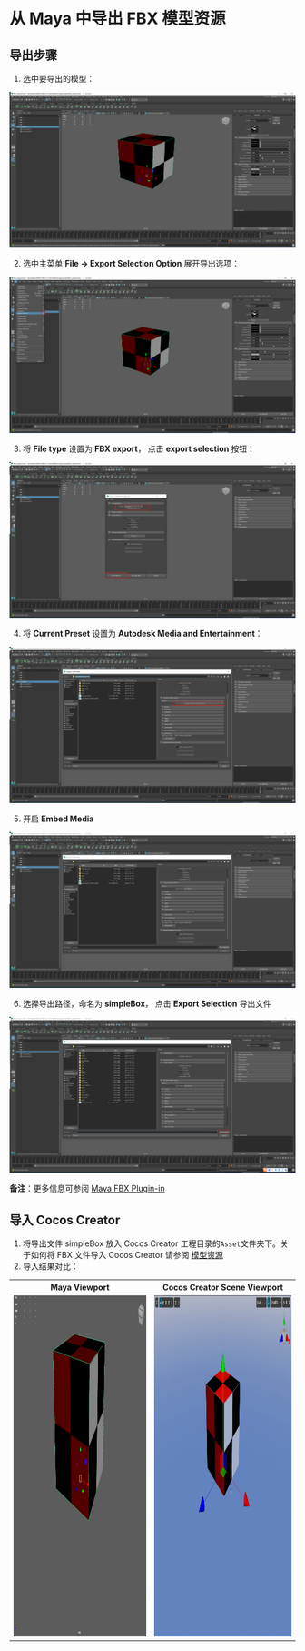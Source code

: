 # 从 Maya 中导出 FBX 模型资源

## 导出步骤
1.  选中要导出的模型：

  ![选择要导出的模型](maya/01-select-mesh.png)

2. 选中主菜单 **File -> Export Selection Option** 展开导出选项：

  ![导出按钮](maya/02-export-selection-option.png)

3. 将 **File type** 设置为 **FBX export**， 点击 **export selection** 按钮：

  ![导出选项](maya/03-export-type-selection.png)

4. 将 **Current Preset** 设置为 **Autodesk Media and Entertainment**：

  ![选项设置](maya/04-export-preset-selection.png)

5. 开启 **Embed Media**

  ![开启Embed Media](maya/05-embed-media.png)

6. 选择导出路径，命名为 **simpleBox**， 点击 **Export Selection** 导出文件 

  ![导出文件](maya/06-export-file.png)

**备注**：更多信息可参阅 [Maya FBX Plugin-in](https://help.autodesk.com/view/MAYAUL/2022/ENU/index.html?guid=GUID-BD85FA4C-4D40-457C-BE66-47BC08B82FC3)

## 导入 Cocos Creator

1. 将导出文件 simpleBox 放入 Cocos Creator 工程目录的`Asset`文件夹下。关于如何将 FBX 文件导入 Cocos Creator 请参阅 [模型资源](mesh.md)
2. 导入结果对比：

| Maya Viewport                                         | Cocos Creator Scene Viewport                           |
|-------------------------------------------------------|--------------------------------------------------------|
| <img height="600" src="./maya/07-1-maya-viewport.png"/> | <img height="600" src="./maya/07-2-cocos-viewport.png"/> |

